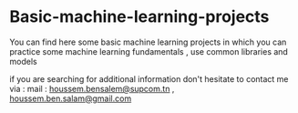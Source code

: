 # Basic-machine-learning-projects
You can find here some basic machine learning projects in which you can practice some machine learning fundamentals , use common libraries and models 

if you are searching for additional information don't hesitate to contact me via : 
mail : houssem.bensalem@supcom.tn , houssem.ben.salam@gmail.com


